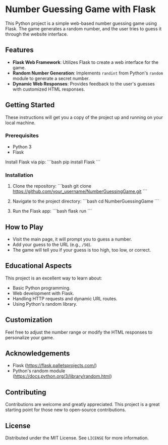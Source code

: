 # Number Guessing Game with Flask

This Python project is a simple web-based number guessing game using Flask. The game generates a random number, and the user tries to guess it through the website interface.

## Features

- **Flask Web Framework**: Utilizes Flask to create a web interface for the game.
- **Random Number Generation**: Implements `randint` from Python's `random` module to generate a secret number.
- **Dynamic Web Responses**: Provides feedback to the user's guesses with customized HTML responses.

## Getting Started

These instructions will get you a copy of the project up and running on your local machine.

### Prerequisites

- Python 3
- Flask

Install Flask via pip:
\```bash
pip install Flask
\```

### Installation

1. Clone the repository:
\```bash
git clone https://github.com/your_username/NumberGuessingGame.git
\```

2. Navigate to the project directory:
\```bash
cd NumberGuessingGame
\```

3. Run the Flask app:
\```bash
flask run
\```

## How to Play

- Visit the main page, it will prompt you to guess a number.
- Add your guess to the URL (e.g., `/50`).
- The game will tell you if your guess is too high, too low, or correct.

## Educational Aspects

This project is an excellent way to learn about:

- Basic Python programming.
- Web development with Flask.
- Handling HTTP requests and dynamic URL routes.
- Using Python's random library.

## Customization

Feel free to adjust the number range or modify the HTML responses to personalize your game.

## Acknowledgements

- Flask (https://flask.palletsprojects.com/)
- Python's random module (https://docs.python.org/3/library/random.html)

## Contributing

Contributions are welcome and greatly appreciated. This project is a great starting point for those new to open-source contributions.

## License

Distributed under the MIT License. See `LICENSE` for more information.
